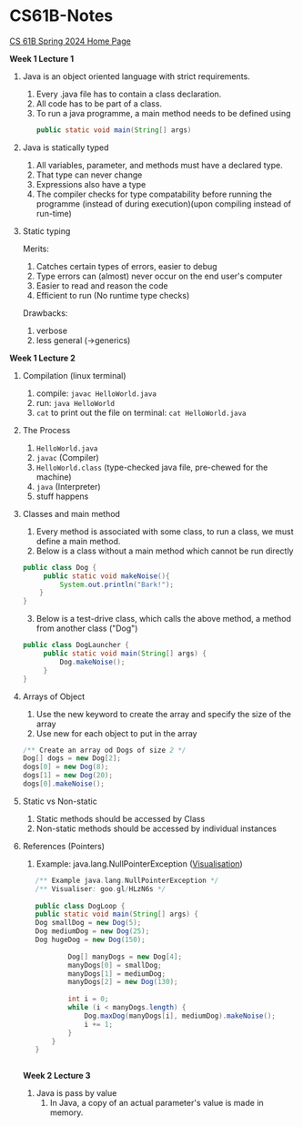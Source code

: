 # CS61B-Notes
[CS 61B Spring 2024 Home Page](https://sp24.datastructur.es)

**Week 1 Lecture 1**
1. Java is an object oriented language with strict requirements.
   1) Every .java file has to contain a class declaration.
   2) All code has to be part of a class.
   3) To run a java programme, a main method needs to be defined using
      ```java
      public static void main(String[] args)
2. Java is statically typed
   1) All variables, parameter, and methods must have a declared type.
   2) That type can never change
   3) Expressions also have a type
   4) The compiler checks for type compatability before running the programme (instead of during execution)(upon compiling instead of run-time)
3. Static typing

   Merits:
   1) Catches certain types of errors, easier to debug
   2) Type errors can (almost) never occur on the end user's computer
   3) Easier to read and reason the code
   4) Efficient to run (No runtime type checks)

   Drawbacks:
   1) verbose
   2) less general (->generics)

**Week 1 Lecture 2**
1. Compilation (linux terminal)
   1) compile: `javac HelloWorld.java`
   2) run: `java HelloWorld`
   3) `cat` to print out the file on terminal: `cat HelloWorld.java`
2. The Process
   1) `HelloWorld.java`
   2) `javac` (Compiler)
   3) `HelloWorld.class` (type-checked java file, pre-chewed for the machine)
   4) `java` (Interpreter)
   5) stuff happens
3. Classes and main method
   1) Every method is associated with some class, to run a class, we must define a main method.
   2) Below is a class without a main method which cannot be run directly
   ```java
   public class Dog {
        public static void makeNoise(){
            System.out.println("Bark!");
       }
   }
   ``` 
   3) Below is a test-drive class, which calls the above method, a method from another class ("Dog")
   ```java
   public class DogLauncher { 
        public static void main(String[] args) {
            Dog.makeNoise();
        }
   } 
   ```
4. Arrays of Object
   1) Use the new keyword to create the array and specify the size of the array
   2) Use new for each object to put in the array
   ```java
   /** Create an array od Dogs of size 2 */
   Dog[] dogs = new Dog[2];
   dogs[0] = new Dog(8);
   dogs[1] = new Dog(20);
   dogs[0].makeNoise();
   ```
5. Static vs Non-static
   1) Static methods should be accessed by Class
   2) Non-static methods should be accessed by individual instances

6. References (Pointers)
   1) Example: java.lang.NullPointerException ([Visualisation](https://goo.gl/HLzN6s))
   ```java
      /** Example java.lang.NullPointerException */
      /** Visualiser: goo.gl/HLzN6s */
      
      public class DogLoop {
      public static void main(String[] args) {
      Dog smallDog = new Dog(5);
      Dog mediumDog = new Dog(25);
      Dog hugeDog = new Dog(150);
      
              Dog[] manyDogs = new Dog[4];
              manyDogs[0] = smallDog;
              manyDogs[1] = mediumDog;
              manyDogs[2] = new Dog(130);
      
              int i = 0;
              while (i < manyDogs.length) {
                  Dog.maxDog(manyDogs[i], mediumDog).makeNoise();
                  i += 1;
              }
          }
      }
      
   ```
   **Week 2 Lecture 3**
   1. Java is pass by value
      1) In Java, a copy of an actual parameter's value is made in memory.
